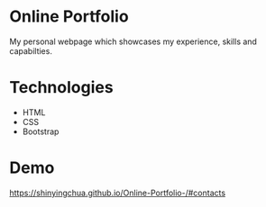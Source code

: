 # Online Portfolio
My personal webpage which showcases my experience, skills and capabilties.

# Technologies
- HTML
- CSS
- Bootstrap

# Demo
https://shinyingchua.github.io/Online-Portfolio-/#contacts
